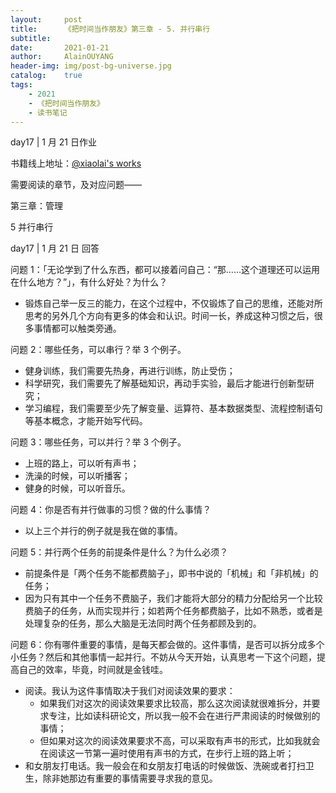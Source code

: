 ```yaml
---
layout:     post
title:      《把时间当作朋友》第三章 - 5. 并行串行
subtitle:   
date:       2021-01-21
author:     AlainOUYANG
header-img: img/post-bg-universe.jpg
catalog:    true
tags:
    - 2021
    - 《把时间当作朋友》
    - 读书笔记
---
```


<!-- # 《把时间当作朋友》第三章 - 5. 并行串行 -->

day17 \| 1 月 21 日作业

书籍线上地址：[@xiaolai's works](http://lixiaolai.com/#/befriending-time/)

需要阅读的章节，及对应问题——

第三章：管理

5 并行串行

day17 \| 1 月 21 日 回答

问题 1：「无论学到了什么东西，都可以接着问自己：“那……这个道理还可以运用在什么地方？”」，有什么好处？为什么？

- 锻炼自己举一反三的能力，在这个过程中，不仅锻炼了自己的思维，还能对所思考的另外几个方向有更多的体会和认识。时间一长，养成这种习惯之后，很多事情都可以触类旁通。

问题 2：哪些任务，可以串行？举 3 个例子。

- 健身训练，我们需要先热身，再进行训练，防止受伤；
- 科学研究，我们需要先了解基础知识，再动手实验，最后才能进行创新型研究；
- 学习编程，我们需要至少先了解变量、运算符、基本数据类型、流程控制语句等基本概念，才能开始写代码。

问题 3：哪些任务，可以并行？举 3 个例子。

- 上班的路上，可以听有声书；
- 洗澡的时候，可以听播客；
- 健身的时候，可以听音乐。

问题 4：你是否有并行做事的习惯？做的什么事情？

- 以上三个并行的例子就是我在做的事情。

问题 5：并行两个任务的前提条件是什么？为什么必须？

- 前提条件是「两个任务不能都费脑子」，即书中说的「机械」和「非机械」的任务；
- 因为只有其中一个任务不费脑子，我们才能将大部分的精力分配给另一个比较费脑子的任务，从而实现并行；如若两个任务都费脑子，比如不熟悉，或者是处理复杂的任务，那么大脑是无法同时两个任务都顾及到的。

问题 6：你有哪件重要的事情，是每天都会做的。这件事情，是否可以拆分成多个小任务？然后和其他事情一起并行。不妨从今天开始，认真思考一下这个问题，提高自己的效率，毕竟，时间就是金钱哇。

- 阅读。我认为这件事情取决于我们对阅读效果的要求：
  - 如果我们对这次的阅读效果要求比较高，那么这次阅读就很难拆分，并要求专注，比如读科研论文，所以我一般不会在进行严肃阅读的时候做别的事情；
  - 但如果对这次的阅读效果要求不高，可以采取有声书的形式，比如我就会在阅读这一节第一遍时使用有声书的方式，在步行上班的路上听；
- 和女朋友打电话。我一般会在和女朋友打电话的时候做饭、洗碗或者打扫卫生，除非她那边有重要的事情需要寻求我的意见。

